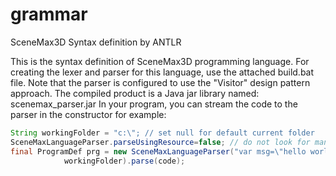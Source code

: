# grammar
SceneMax3D Syntax definition by ANTLR

This is the syntax definition of SceneMax3D programming language. 
For creating the lexer and parser for this language, use the attached build.bat file. Note that the parser is configured to use the "Visitor" design pattern approach.
The compiled product is a Java jar library named: scenemax_parser.jar
In your program, you can stream the code to the parser in the constructor for example:

```java
String workingFolder = "c:\"; // set null for default current folder
SceneMaxLanguageParser.parseUsingResource=false; // do not look for manual resource declarations
final ProgramDef prg = new SceneMaxLanguageParser("var msg=\"hello world\"; d is a dragon ; d.fly loop; sys.print msg ;",
            workingFolder).parse(code);
                
```                
